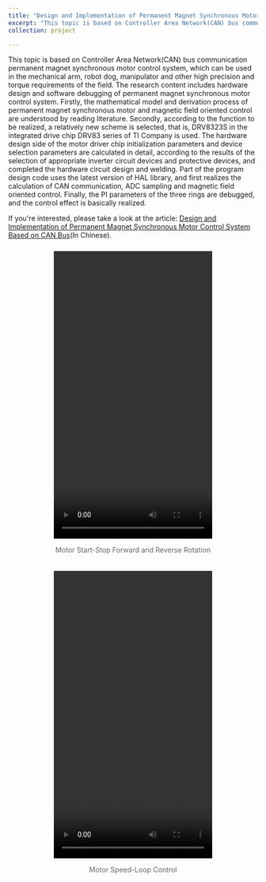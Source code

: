 ```yaml
---
title: "Design and Implementation of Permanent Magnet Synchronous Motor Control System Based on CAN Bus"
excerpt: "This topic is based on Controller Area Network(CAN) bus communication permanent magnet synchronous motor control system, which can be used in the mechanical arm, robot dog, manipulator and other high precision and torque requirements of the field. The research content includes hardware design and software debugging of permanent magnet synchronous motor control system. Firstly, the mathematical model and derivation process of permanent magnet synchronous motor and magnetic field oriented control are understood by reading literature. Secondly, according to the function to be realized, a relatively new scheme is selected, that is, DRV8323S in the integrated drive chip DRV83 series of TI Company is used. The hardware design side of the motor driver chip initialization parameters and device selection parameters are calculated in detail, according to the results of the selection of appropriate inverter circuit devices and protective devices, and completed the hardware circuit design and welding. Part of the program design code uses the latest version of HAL library, and first realizes the calculation of CAN communication, ADC sampling and magnetic field oriented control. Finally, the PI parameters of the three rings are debugged, and the control effect is basically realized.<br/><img src='/images/FOC_Design/control_circuit.png' width='153' height='255'> &nbsp;&nbsp;<img src='/images/FOC_Design/drive_circuit.png' width='339' height='255'> &nbsp;&nbsp;<img src='/images/FOC_Design/FOC_Circuits.png' width='289' height='205'> <br/><br/>Programe flow chart of the Controller<br/><img src='/images/FOC_Design/program_flow_chart.png'>"
collection: project 

---
```


This topic is based on Controller Area Network(CAN) bus communication permanent magnet synchronous motor control system, which can be used in the mechanical arm, robot dog, manipulator and other high precision and torque requirements of the field. The research content includes hardware design and software debugging of permanent magnet synchronous motor control system. Firstly, the mathematical model and derivation process of permanent magnet synchronous motor and magnetic field oriented control are understood by reading literature. Secondly, according to the function to be realized, a relatively new scheme is selected, that is, DRV8323S in the integrated drive chip DRV83 series of TI Company is used. The hardware design side of the motor driver chip initialization parameters and device selection parameters are calculated in detail, according to the results of the selection of appropriate inverter circuit devices and protective devices, and completed the hardware circuit design and welding. Part of the program design code uses the latest version of HAL library, and first realizes the calculation of CAN communication, ADC sampling and magnetic field oriented control. Finally, the PI parameters of the three rings are debugged, and the control effect is basically realized.

If you're interested, please take a look at the article: [Design and Implementation of Permanent Magnet Synchronous Motor Control System Based on CAN Bus](../../files/Design_and_Implementation_of_Permanent_Magnet_Synchronous_Motor_Control_System_Based_on_CAN_Bus_from_Wenhao_Liu.pdf)(In Chinese).

<!--<video width="320" height="600" controls style="display: block; margin: auto;"><source src="/images/FOC_Design/Motor_start-stop_forward_and_reverse_rotation.mp4" type="video/mp4"></video><p style="text-align: center;">Motor start-stop forward and reverse rotation</p> <video width="320" height="600" controls style="display: block; margin: auto;"><source src="/images/FOC_Design/Motor_start-stop_forward_and_reverse_rotation.mp4" type="video/mp4"></video><p style="text-align: center;">Motor start-stop forward and reverse rotation</p> -->
<style>.video-container {display: flex; /* 使用Flexbox布局 */ justify-content: center; /* 居中对齐Flex项 */ align-items: flex-start; /* 使Flex项在交叉轴的起点对齐 */ flex-wrap: wrap; /* 允许Flex项换行 */} .video-with-caption {text-align: center; /* 文本居中 */ margin: 10px; /* 添加间距 */} .video-caption {font-size: 14px; color: #666;}</style>
<div class="video-container"> <div class="video-with-caption"><video width="320" height="580" controls><source src="/images/FOC_Design/Motor_start-stop_forward_and_reverse_rotation.mp4" type="video/mp4"></video><p class="video-caption">Motor Start-Stop Forward and Reverse Rotation</p> </div><div class="video-with-caption"><video width="320" height="580" controls><source src="/images/FOC_Design/motor_speed-loop_control.mp4" type="video/mp4"></video><p class="video-caption">Motor Speed-Loop Control</p></div></div>


